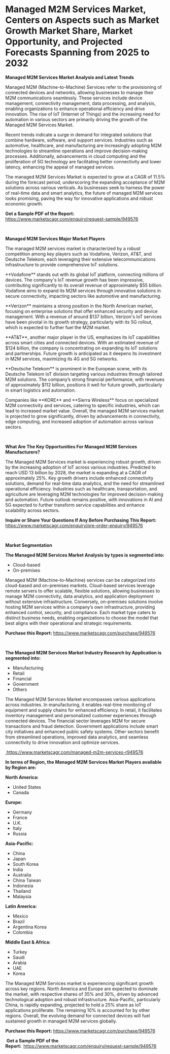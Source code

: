 <p><h1>Managed M2M Services Market, Centers on Aspects such as Market Growth Market Share, Market Opportunity, and Projected Forecasts Spanning from 2025 to 2032</h1></p><p><strong>Managed M2M Services Market Analysis and Latest Trends</strong></p>
<p><p>Managed M2M (Machine-to-Machine) Services refer to the provisioning of connected devices and networks, allowing businesses to manage their M2M communications seamlessly. These services include device management, connectivity management, data processing, and analysis, enabling organizations to enhance operational efficiency and drive innovation. The rise of IoT (Internet of Things) and the increasing need for automation in various sectors are primarily driving the growth of the Managed M2M Services Market.</p><p>Recent trends indicate a surge in demand for integrated solutions that combine hardware, software, and support services. Industries such as automotive, healthcare, and manufacturing are increasingly adopting M2M technologies to streamline operations and improve decision-making processes. Additionally, advancements in cloud computing and the proliferation of 5G technology are facilitating better connectivity and lower latency, enhancing the appeal of managed services. </p><p>The managed M2M Services Market is expected to grow at a CAGR of 11.5% during the forecast period, underscoring the expanding acceptance of M2M solutions across various verticals. As businesses seek to harness the power of real-time data and smart analytics, the future of managed M2M services looks promising, paving the way for innovative applications and robust economic growth.</p></p>
<p><strong>Get a Sample PDF of the Report:&nbsp;</strong> <a href="https://www.marketscagr.com/enquiry/request-sample/949576?utm_campaign=1868&utm_medium=2&utm_source=Github&utm_content=ia&utm_term=18042025&utm_id=managed-m2m-services">https://www.marketscagr.com/enquiry/request-sample/949576</a></p>
<p>&nbsp;</p>
<p><strong>Managed M2M Services Major Market Players</strong></p>
<p><p>The managed M2M services market is characterized by a robust competition among key players such as Vodafone, Verizon, AT&T, and Deutsche Telekom, each leveraging their extensive telecommunications infrastructure to provide comprehensive IoT solutions.</p><p>**Vodafone** stands out with its global IoT platform, connecting millions of devices. The company's IoT revenue growth has been impressive, contributing significantly to its overall revenue of approximately $55 billion. Vodafone aims to expand its M2M services through innovative solutions in secure connectivity, impacting sectors like automotive and manufacturing.</p><p>**Verizon** maintains a strong position in the North American market, focusing on enterprise solutions that offer enhanced security and device management. With a revenue of around $137 billion, Verizon's IoT services have been pivotal in its growth strategy, particularly with its 5G rollout, which is expected to further fuel the M2M market.</p><p>**AT&T**, another major player in the US, emphasizes its IoT capabilities across smart cities and connected devices. With an estimated revenue of $124 billion, the company is concentrating on expanding its IoT solutions and partnerships. Future growth is anticipated as it deepens its investment in M2M services, maximizing its 4G and 5G networks.</p><p>**Deutsche Telekom** is prominent in the European scene, with its Deutsche Telekom IoT division targeting various industries through tailored M2M solutions. The company’s strong financial performance, with revenues of approximately $112 billion, positions it well for future growth, particularly in smart logistics and automation.</p><p>Companies like **KORE** and **Sierra Wireless** focus on specialized M2M connectivity and services, catering to specific industries, which can lead to increased market value. Overall, the managed M2M services market is projected to grow significantly, driven by advancements in connectivity, edge computing, and increased adoption of automation across various sectors.</p></p>
<p>&nbsp;</p>
<p><strong>What Are The Key Opportunities For Managed M2M Services Manufacturers?</strong></p>
<p><p>The Managed M2M Services market is experiencing robust growth, driven by the increasing adoption of IoT across various industries. Predicted to reach USD 13 billion by 2028, the market is expanding at a CAGR of approximately 25%. Key growth drivers include enhanced connectivity solutions, demand for real-time data analytics, and the need for streamlined operational efficiency. Industries such as healthcare, transportation, and agriculture are leveraging M2M technologies for improved decision-making and automation. Future outlook remains positive, with innovations in AI and 5G expected to further transform service capabilities and enhance scalability across sectors.</p></p>
<p><strong>Inquire or Share Your Questions If Any Before Purchasing This Report:</strong> <a href="https://www.marketscagr.com/enquiry/pre-order-enquiry/949576?utm_campaign=1868&utm_medium=2&utm_source=Github&utm_content=ia&utm_term=18042025&utm_id=managed-m2m-services">https://www.marketscagr.com/enquiry/pre-order-enquiry/949576</a></p>
<p>&nbsp;</p>
<p><strong>Market Segmentation</strong></p>
<p><strong>The Managed M2M Services Market Analysis by types is segmented into:</strong></p>
<p><ul><li>Cloud-based</li><li>On-premises</li></ul></p>
<p><p>Managed M2M (Machine-to-Machine) services can be categorized into cloud-based and on-premises markets. Cloud-based services leverage remote servers to offer scalable, flexible solutions, allowing businesses to manage M2M connectivity, data analytics, and application deployment without extensive infrastructure. Conversely, on-premises solutions involve hosting M2M services within a company’s own infrastructure, providing enhanced control, security, and compliance. Each market type caters to distinct business needs, enabling organizations to choose the model that best aligns with their operational and strategic requirements.</p></p>
<p><strong>Purchase this Report:&nbsp;</strong><a href="https://www.marketscagr.com/purchase/949576?utm_campaign=1868&utm_medium=2&utm_source=Github&utm_content=ia&utm_term=18042025&utm_id=managed-m2m-services">https://www.marketscagr.com/purchase/949576</a></p>
<p>&nbsp;</p>
<p><strong>The Managed M2M Services Market Industry Research by Application is segmented into:</strong></p>
<p><ul><li>Manufacturing</li><li>Retail</li><li>Financial</li><li>Government</li><li>Others</li></ul></p>
<p><p>The Managed M2M Services Market encompasses various applications across industries. In manufacturing, it enables real-time monitoring of equipment and supply chains for enhanced efficiency. In retail, it facilitates inventory management and personalized customer experiences through connected devices. The financial sector leverages M2M for secure transactions and fraud detection. Government applications include smart city initiatives and enhanced public safety systems. Other sectors benefit from streamlined operations, improved data analytics, and seamless connectivity to drive innovation and optimize services.</p></p>
<p><a href="https://www.marketscagr.com/managed-m2m-services-r949576?utm_campaign=1868&utm_medium=2&utm_source=Github&utm_content=ia&utm_term=18042025&utm_id=managed-m2m-services">&nbsp;https://www.marketscagr.com/managed-m2m-services-r949576</a></p>
<p><strong>In terms of Region, the Managed M2M Services Market Players available by Region are:</strong></p>
<p>
    <p> <strong> North America: </strong>
        <ul>
            <li>United States</li>
            <li>Canada</li>
        </ul>
        </p> 
    <p> <strong> Europe: </strong>
        <ul>
            <li>Germany</li>
            <li>France</li>
            <li>U.K.</li>
            <li>Italy</li>
            <li>Russia</li>
        </ul>
        </p> 
    <p> <strong> Asia-Pacific: </strong>
        <ul>
            <li>China</li>
            <li>Japan</li>
            <li>South Korea</li>
            <li>India</li>
            <li>Australia</li>
            <li>China Taiwan</li>
            <li>Indonesia</li>
            <li>Thailand</li>
            <li>Malaysia</li>
        </ul>
        </p> 
    <p> <strong> Latin America: </strong>
        <ul>
            <li>Mexico</li>
            <li>Brazil</li>
            <li>Argentina Korea</li>
            <li>Colombia</li>
        </ul>
        </p> 
    <p> <strong> Middle East & Africa: </strong>
        <ul>
            <li>Turkey</li>
            <li>Saudi</li>
            <li>Arabia</li>
            <li>UAE</li>
            <li>Korea</li>
        </ul>
    </p>
    </p>
<p><p>The Managed M2M Services market is experiencing significant growth across key regions. North America and Europe are expected to dominate the market, with respective shares of 35% and 30%, driven by advanced technological adoption and robust infrastructure. Asia-Pacific, particularly China, is rapidly expanding, projected to hold a 25% share as IoT applications proliferate. The remaining 10% is accounted for by other regions. Overall, the evolving demand for connected devices will fuel sustained growth in managed M2M services globally.</p></p>
<p><strong>Purchase this Report: </strong><a href="https://www.marketscagr.com/purchase/949576?utm_campaign=1868&utm_medium=2&utm_source=Github&utm_content=ia&utm_term=18042025&utm_id=managed-m2m-services">https://www.marketscagr.com/purchase/949576</a></p>
<p>&nbsp;<strong>Get a Sample PDF of the Report:&nbsp;&nbsp;</strong><a href="https://www.marketscagr.com/enquiry/request-sample/949576?utm_campaign=1868&utm_medium=2&utm_source=Github&utm_content=ia&utm_term=18042025&utm_id=managed-m2m-services">https://www.marketscagr.com/enquiry/request-sample/949576</a></p>
<p><strong></strong></p>
<p><p></p><p></p><p></p></p>